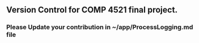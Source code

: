 ## Version Control for COMP 4521 final project.
### Please Update your contribution in ~/app/ProcessLogging.md file 

